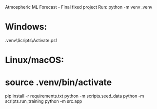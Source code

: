 Atmospheric ML Forecast - Final fixed project
Run:
python -m venv .venv
# Windows:
.venv\Scripts\Activate.ps1
# Linux/macOS:
# source .venv/bin/activate
pip install -r requirements.txt
python -m scripts.seed_data
python -m scripts.run_training
python -m src.app
